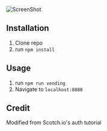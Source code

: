 ![ScreenShot]("img/vmscreenshot.png")
## Installation

1. Clone repo
2. run `npm install`

## Usage

1. run `npm run vending`
2. Navigate to `localhost:8080`

## Credit

Modified from Scotch.io's auth tutorial
